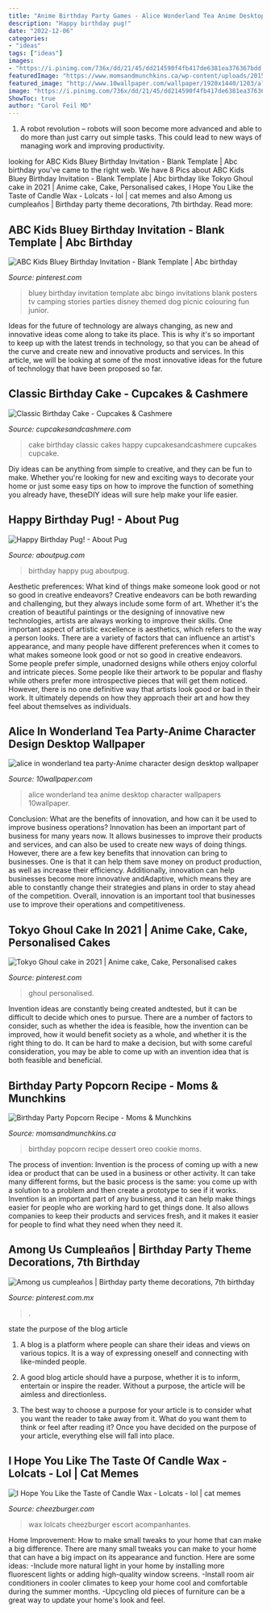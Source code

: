 ```yaml
---
title: "Anime Birthday Party Games - Alice Wonderland Tea Anime Desktop Character Wallpapers 10wallpaper"
description: "Happy birthday pug!"
date: "2022-12-06"
categories:
- "ideas"
tags: ["ideas"]
images:
- "https://i.pinimg.com/736x/dd/21/45/dd214590f4fb417de6381ea376367bdd.jpg"
featuredImage: "https://www.momsandmunchkins.ca/wp-content/uploads/2015/01/birthday-party-popcorn-1.jpg"
featured_image: "http://www.10wallpaper.com/wallpaper/1920x1440/1203/alice_in_wonderland_tea_party-Anime_character_design_desktop_wallpaper_1920x1440.jpg"
image: "https://i.pinimg.com/736x/dd/21/45/dd214590f4fb417de6381ea376367bdd.jpg"
ShowToc: true
author: "Carol Feil MD"
---
```



1. A robot revolution – robots will soon become more advanced and able to do more than just carry out simple tasks. This could lead to new ways of managing work and improving productivity.

	

		
looking for ABC Kids Bluey Birthday Invitation - Blank Template | Abc birthday you've came to the right web. We have 8 Pics about ABC Kids Bluey Birthday Invitation - Blank Template | Abc birthday like Tokyo Ghoul cake in 2021 | Anime cake, Cake, Personalised cakes, I Hope You Like the Taste of Candle Wax - Lolcats - lol | cat memes and also Among us cumpleaños | Birthday party theme decorations, 7th birthday. Read more:
		
    
## ABC Kids Bluey Birthday Invitation - Blank Template | Abc Birthday

<img loading=lazy src="https://i.pinimg.com/736x/b0/51/55/b051558c75537691446253c213557086.jpg" onerror="this.onerror=null;this.src='https://tse1.mm.bing.net/th?id=OIP.7ZOci68HO7CKC7EXx9fRmgHaLH&amp;pid=15.1';" alt="ABC Kids Bluey Birthday Invitation - Blank Template | Abc birthday">

_Source: pinterest.com_

>bluey birthday invitation template abc bingo invitations blank posters tv camping stories parties disney themed dog picnic colouring fun junior. 

	

Ideas for the future of technology are always changing, as new and innovative ideas come along to take its place. This is why it's so important to keep up with the latest trends in technology, so that you can be ahead of the curve and create new and innovative products and services. In this article, we will be looking at some of the most innovative ideas for the future of technology that have been proposed so far.

    
## Classic Birthday Cake - Cupcakes &amp; Cashmere

<img loading=lazy src="https://cupcakesandcashmere.com/.image/t_share/MTMwMDM4MTYyNDQ4ODM4NjI2/classicbirthday.jpg" onerror="this.onerror=null;this.src='https://tse4.mm.bing.net/th?id=OIP.L-mEs9g2ie5lmvkY5NxL2QHaKl&amp;pid=15.1';" alt="Classic Birthday Cake - Cupcakes &amp; Cashmere">

_Source: cupcakesandcashmere.com_

>cake birthday classic cakes happy cupcakesandcashmere cupcakes cupcake. 

	

Diy ideas can be anything from simple to creative, and they can be fun to make. Whether you're looking for new and exciting ways to decorate your home or just some easy tips on how to improve the function of something you already have, theseDIY ideas will sure help make your life easier.

    
## Happy Birthday Pug! - About Pug

<img loading=lazy src="http://aboutpug.com/wp-content/uploads/2014/02/Happy-Birthday-Pug2.jpg" onerror="this.onerror=null;this.src='https://tse1.mm.bing.net/th?id=OIP.B7LNGBOu7u4u9yeiF5pSSQHaLH&amp;pid=15.1';" alt="Happy Birthday Pug! - About Pug">

_Source: aboutpug.com_

>birthday happy pug aboutpug. 

	

Aesthetic preferences: What kind of things make someone look good or not so good in creative endeavors?
Creative endeavors can be both rewarding and challenging, but they always include some form of art. Whether it's the creation of beautiful paintings or the designing of innovative new technologies, artists are always working to improve their skills. One important aspect of artistic excellence is aesthetics, which refers to the way a person looks. There are a variety of factors that can influence an artist's appearance, and many people have different preferences when it comes to what makes someone look good or not so good in creative endeavors. Some people prefer simple, unadorned designs while others enjoy colorful and intricate pieces. Some people like their artwork to be popular and flashy while others prefer more introspective pieces that will get them noticed. However, there is no one definitive way that artists look good or bad in their work. It ultimately depends on how they approach their art and how they feel about themselves as individuals.

    
## Alice In Wonderland Tea Party-Anime Character Design Desktop Wallpaper

<img loading=lazy src="http://www.10wallpaper.com/wallpaper/1920x1440/1203/alice_in_wonderland_tea_party-Anime_character_design_desktop_wallpaper_1920x1440.jpg" onerror="this.onerror=null;this.src='https://tse1.mm.bing.net/th?id=OIP.JKK4Hy54iKZEAbLm4sGE2gHaFj&amp;pid=15.1';" alt="alice in wonderland tea party-Anime character design desktop wallpaper">

_Source: 10wallpaper.com_

>alice wonderland tea anime desktop character wallpapers 10wallpaper. 

	

Conclusion: What are the benefits of innovation, and how can it be used to improve business operations?
Innovation has been an important part of business for many years now. It allows businesses to improve their products and services, and can also be used to create new ways of doing things. However, there are a few key benefits that innovation can bring to businesses. One is that it can help them save money on product production, as well as increase their efficiency. Additionally, innovation can help businesses become more innovative andAdaptive, which means they are able to constantly change their strategies and plans in order to stay ahead of the competition. Overall, innovation is an important tool that businesses use to improve their operations and competitiveness.

    
## Tokyo Ghoul Cake In 2021 | Anime Cake, Cake, Personalised Cakes

<img loading=lazy src="https://i.pinimg.com/736x/dd/21/45/dd214590f4fb417de6381ea376367bdd.jpg" onerror="this.onerror=null;this.src='https://tse2.mm.bing.net/th?id=OIP.EI-3L40q9tQkRqMmTHjkBgHaJ3&amp;pid=15.1';" alt="Tokyo Ghoul cake in 2021 | Anime cake, Cake, Personalised cakes">

_Source: pinterest.com_

>ghoul personalised. 

	

Invention ideas are constantly being created andtested, but it can be difficult to decide which ones to pursue. There are a number of factors to consider, such as whether the idea is feasible, how the invention can be improved, how it would benefit society as a whole, and whether it is the right thing to do. It can be hard to make a decision, but with some careful consideration, you may be able to come up with an invention idea that is both feasible and beneficial.

    
## Birthday Party Popcorn Recipe - Moms &amp; Munchkins

<img loading=lazy src="https://www.momsandmunchkins.ca/wp-content/uploads/2015/01/birthday-party-popcorn-1.jpg" onerror="this.onerror=null;this.src='https://tse4.mm.bing.net/th?id=OIP.nPu_VVU6bFgKfUdWGkd_GAHaLH&amp;pid=15.1';" alt="Birthday Party Popcorn Recipe - Moms &amp; Munchkins">

_Source: momsandmunchkins.ca_

>birthday popcorn recipe dessert oreo cookie moms. 

	

The process of invention:
Invention is the process of coming up with a new idea or product that can be used in a business or other activity. It can take many different forms, but the basic process is the same: you come up with a solution to a problem and then create a prototype to see if it works.
Invention is an important part of any business, and it can help make things easier for people who are working hard to get things done. It also allows companies to keep their products and services fresh, and it makes it easier for people to find what they need when they need it.

    
## Among Us Cumpleaños | Birthday Party Theme Decorations, 7th Birthday

<img loading=lazy src="https://i.pinimg.com/736x/12/06/91/120691565d66ea1769e875955e8c5062.jpg" onerror="this.onerror=null;this.src='https://tse2.mm.bing.net/th?id=OIP.NZKnJxL5gYfOl7_CDfBJkQHaJ3&amp;pid=15.1';" alt="Among us cumpleaños | Birthday party theme decorations, 7th birthday">

_Source: pinterest.com.mx_

>. 

	

state the purpose of the blog article
1. A blog is a platform where people can share their ideas and views on various topics. It is a way of expressing oneself and connecting with like-minded people.
2. A good blog article should have a purpose, whether it is to inform, entertain or inspire the reader. Without a purpose, the article will be aimless and directionless.

3. The best way to choose a purpose for your article is to consider what you want the reader to take away from it. What do you want them to think or feel after reading it? Once you have decided on the purpose of your article, everything else will fall into place.

    
## I Hope You Like The Taste Of Candle Wax - Lolcats - Lol | Cat Memes

<img loading=lazy src="https://i.chzbgr.com/original/8236418560/hDDA6AC11/cats-birthdays-fire-old-8236418560" onerror="this.onerror=null;this.src='https://tse1.mm.bing.net/th?id=OIP.fBRpWLvTVm0CmG6d0MutjwAAAA&amp;pid=15.1';" alt="I Hope You Like the Taste of Candle Wax - Lolcats - lol | cat memes">

_Source: cheezburger.com_

>wax lolcats cheezburger escort acompanhantes. 

	

Home Improvement: How to make small tweaks to your home that can make a big difference.
There are many small tweaks you can make to your home that can have a big impact on its appearance and function. Here are some ideas: 
-Include more natural light in your home by installing more fluorescent lights or adding high-quality window screens. 
-Install room air conditioners in cooler climates to keep your home cool and comfortable during the summer months. 
-Upcycling old pieces of furniture can be a great way to update your home's look and feel.

